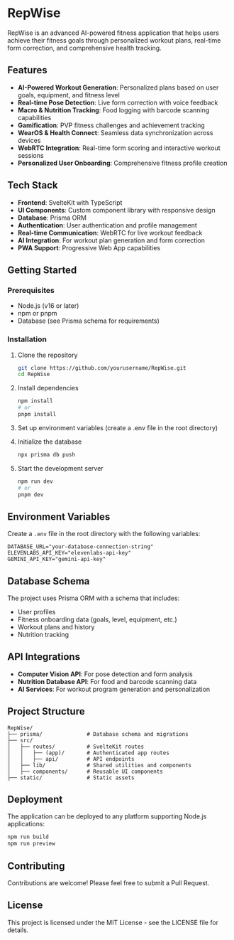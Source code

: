 # RepWise

RepWise is an advanced AI-powered fitness application that helps users achieve their fitness goals through personalized workout plans, real-time form correction, and comprehensive health tracking.

## Features

- **AI-Powered Workout Generation**: Personalized plans based on user goals, equipment, and fitness level
- **Real-time Pose Detection**: Live form correction with voice feedback
- **Macro & Nutrition Tracking**: Food logging with barcode scanning capabilities
- **Gamification**: PVP fitness challenges and achievement tracking
- **WearOS & Health Connect**: Seamless data synchronization across devices
- **WebRTC Integration**: Real-time form scoring and interactive workout sessions
- **Personalized User Onboarding**: Comprehensive fitness profile creation

## Tech Stack

- **Frontend**: SvelteKit with TypeScript
- **UI Components**: Custom component library with responsive design
- **Database**: Prisma ORM
- **Authentication**: User authentication and profile management
- **Real-time Communication**: WebRTC for live workout feedback
- **AI Integration**: For workout plan generation and form correction
- **PWA Support**: Progressive Web App capabilities

## Getting Started

### Prerequisites

- Node.js (v16 or later)
- npm or pnpm
- Database (see Prisma schema for requirements)

### Installation

1. Clone the repository
   ```bash
   git clone https://github.com/yourusername/RepWise.git
   cd RepWise
   ```

2. Install dependencies
   ```bash
   npm install
   # or
   pnpm install
   ```

3. Set up environment variables (create a .env file in the root directory)

4. Initialize the database
   ```bash
   npx prisma db push
   ```

5. Start the development server
   ```bash
   npm run dev
   # or
   pnpm dev
   ```

## Environment Variables

Create a `.env` file in the root directory with the following variables:

```
DATABASE_URL="your-database-connection-string"
ELEVENLABS_API_KEY="elevenlabs-api-key"
GEMINI_API_KEY="gemini-api-key"
```

## Database Schema

The project uses Prisma ORM with a schema that includes:

- User profiles
- Fitness onboarding data (goals, level, equipment, etc.)
- Workout plans and history
- Nutrition tracking

## API Integrations

- **Computer Vision API**: For pose detection and form analysis
- **Nutrition Database API**: For food and barcode scanning data
- **AI Services**: For workout program generation and personalization

## Project Structure

```
RepWise/
├── prisma/              # Database schema and migrations
├── src/
│   ├── routes/          # SvelteKit routes
│   │   ├── (app)/       # Authenticated app routes
│   │   ├── api/         # API endpoints
│   ├── lib/             # Shared utilities and components
│   ├── components/      # Reusable UI components
├── static/              # Static assets
```

## Deployment

The application can be deployed to any platform supporting Node.js applications:

```bash
npm run build
npm run preview
```

## Contributing

Contributions are welcome! Please feel free to submit a Pull Request.

## License

This project is licensed under the MIT License - see the LICENSE file for details.
